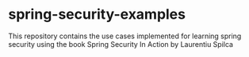 # spring-security-examples
This repository contains the use cases implemented for learning spring security using the book Spring Security In Action by Laurentiu Spilca 
